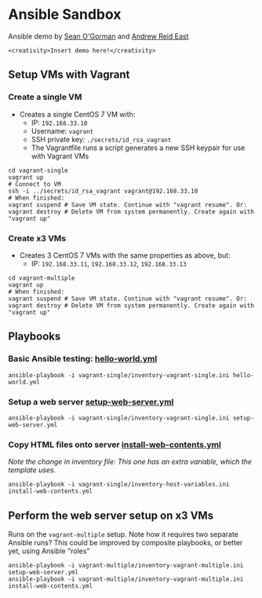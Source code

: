 # Ansible Sandbox

Ansible demo by [Sean O'Gorman](https://github.com/seanogor) and [Andrew Reid East](https://github.com/reideast)

```
<creativity>Insert demo here!</creativity>
```

## Setup VMs with Vagrant
### Create a single VM
- Creates a single CentOS 7 VM with:
    - IP: `192.168.33.10`
    - Username: `vagrant`
    - SSH private key: `./secrets/id_rsa_vagrant`
    - The Vagrantfile runs a script generates a new SSH keypair for use with Vagrant VMs
```shell script
cd vagrant-single
vagrant up
# Connect to VM
ssh -i ../secrets/id_rsa_vagrant vagrant@192.168.33.10
# When finished:
vagrant suspend # Save VM state. Continue with "vagrant resume". Or:
vagrant destroy # Delete VM from system permanently. Create again with "vagrant up"
```
### Create x3 VMs
- Creates 3 CentOS 7 VMs with the same properties as above, but:
    - IP: `192.168.33.11`, `192.168.33.12`, `192.168.33.13`
```shell script
cd vagrant-multiple
vagrant up
# When finished:
vagrant suspend # Save VM state. Continue with "vagrant resume". Or:
vagrant destroy # Delete VM from system permanently. Create again with "vagrant up"
```

## Playbooks
### Basic Ansible testing: [hello-world.yml](./hello-world.yml)
```shell script
ansible-playbook -i vagrant-single/inventory-vagrant-single.ini hello-world.yml
```

### Setup a web server [setup-web-server.yml](./setup-web-server.yml)
```shell script
ansible-playbook -i vagrant-single/inventory-vagrant-single.ini setup-web-server.yml
```

### Copy HTML files onto server [install-web-contents.yml](./install-web-contents.yml)
_Note the change in inventory file: This one has an extra variable, which the template uses._
```shell script
ansible-playbook -i vagrant-single/inventory-host-variables.ini install-web-contents.yml
```

## Perform the web server setup on x3 VMs
Runs on the `vagrant-multiple` setup.
Note how it requires two separate Ansible runs? This could be improved by composite playbooks, or better yet, using Ansible "roles"
```shell script
ansible-playbook -i vagrant-multiple/inventory-vagrant-multiple.ini setup-web-server.yml
ansible-playbook -i vagrant-multiple/inventory-vagrant-multiple.ini install-web-contents.yml
```
